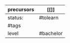 | precursors | [[]]       |
| ---------- | ---------- |
| status:    | #tolearn   |
| #tags      |            |
| level      | #bachelor  |

